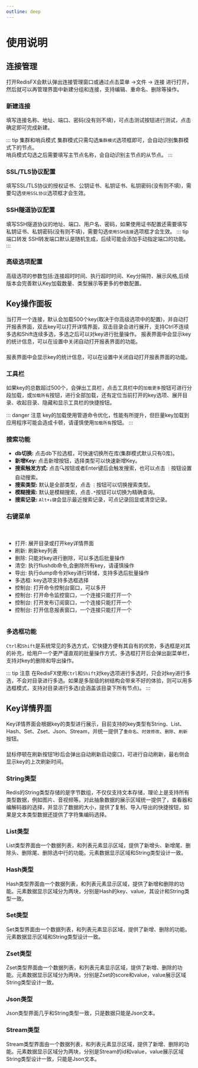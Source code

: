 ```yaml
---
outline: deep
---
```

<script setup>
import ImageWithTheme from '../.vitepress/components/ImageWithTheme.vue'
</script>

# 使用说明



## 连接管理
打开RedisFX会默认弹出连接管理窗口或通过点击菜单 &rarr;<span style="color: var(--vp-c-brand);">文件</span> &rarr; <span style="color: var(--vp-c-brand);">连接</span> 进行打开，然后就可以再管理界面中新建分组和连接，支持编辑、重命名、删除等操作。
<ImageWithTheme 
  light-src="/png/manual/zh/connection.png"
  dark-src="/png/manual/zh/connection_dark.png"
  alt="连接管理"
  margin="10px 120px 10px 120px"
/>


### 新建连接
填写连接名称、地址、端口、密码(没有则不填)，可点击测试按钮进行测试，点击确定即可完成新建。

::: tip 集群和哨兵模式
集群模式只需勾选`集群模式`选项框即可，会自动识别集群模式下的节点。
<br/>
哨兵模式勾选之后需要填写主节点名称，会自动识别主节点的从节点。
:::

<ImageWithTheme 
  light-src="/png/manual/zh/new_connection.png"
  dark-src="/png/manual/zh/new_connection_dark.png"
  alt="新建连接"
  margin="10px 120px 10px 120px"
/>

### SSL/TLS协议配置
填写SSL/TLS协议的授权证书、公钥证书、私钥证书、私钥密码(没有则不填)，需要勾选`使用SSL协议`选项框才会生效。
<ImageWithTheme 
  light-src="/png/manual/zh/ssl.png"
  dark-src="/png/manual/zh/ssl_dark.png"
  alt="SSL/TLS协议配置"
  margin="10px 120px 10px 120px"
/>


### SSH隧道协议配置
填写SSH隧道协议的地址、端口、用户名、密码，如果使用证书配置还需要填写私钥证书、私钥密码(没有则不填)，需要勾选`使用SSH连接`选项框才会生效。
::: tip 端口转发
SSH转发端口默认是随机生成，后续可能会添加手动指定端口的功能。
:::
<ImageWithTheme 
  light-src="/png/manual/zh/ssh.png"
  dark-src="/png/manual/zh/ssh_dark.png"
  alt="SSL/TLS协议配置"
  margin="10px 120px 10px 120px"
/>

### 高级选项配置
高级选项的参数包括:连接超时时间、执行超时时间、Key分隔符、展示风格,后续版本会完善默认Key加载数量、类型展示等更多的参数配置。
<ImageWithTheme 
  light-src="/png/manual/zh/advanced.png"
  dark-src="/png/manual/zh/advanced_dark.png"
  alt="高级选项配置"
  margin="10px 120px 10px 120px"
/>

## Key操作面板
当打开一个连接，默认会加载500个key(取决于你高级选项中的配置)，并自动打开报表界面，双击key可以打开详情界面，双击目录会进行展开，支持Ctrl不连续多选和Shift连续多选，多选之后可以对key进行批量操作。
报表界面中会显示key的统计信息，可以在设置中关闭自动打开报表界面的功能。
<div class="tip custom-block" style="padding-top: 8px">
报表界面中会显示key的统计信息，可以在设置中关闭自动打开报表界面的功能。
</div>

### 工具栏
如果key的总数超过500个，会弹出工具栏，点击工具栏中的`加载更多`按钮可进行分段加载，或`加载所有`按钮，进行全部加载，还有定位当前打开的key选项、展开目录、收起目录、隐藏和显示工具栏的快捷按钮。

<ImageWithTheme 
  light-src="/png/manual/zh/key_tool.png"
  dark-src="/png/manual/zh/key_tool_dark.png"
  alt="搜索"
  margin="10px 120px 10px 120px"
/>

::: danger 注意
key的加载使用管道命令优化，性能有所提升，但巨量key加载到应用程序可能会造成卡顿，请谨慎使用`加载所有`按钮。
:::

### 搜索功能
- **db切换:** 点击db下拉选框，可快速切换所在库(集群模式默认只有0库)。
- **新增Key:** 点击新增按钮，选择类型可以快速新增Key。
- **搜索触发方式:** 点击&#x1F50D;按钮或者Enter键后会触发搜索，也可以点击 `⋮`按钮设置自动搜索。
- **搜索类型:** 默认是全部类型，点击 `⋮`按钮可以切换搜索类型。
- **模糊搜索:** 默认是模糊搜索，点击`.*`按钮可以切换为精确查询。
- **搜索记录:** `Alt+↓键`会显示最近搜索记录，可点记录回显或清空记录。

<ImageWithTheme 
  light-src="/png/manual/zh/search.png"
  dark-src="/png/manual/zh/search_dark.png"
  alt="搜索"
  margin="10px 120px 10px 120px"
/>

### 右键菜单

<div style="display: flex; align-items: flex-start; justify-content: space-between;">
  <div style="flex: 1; text-align: left;margin-top: 20px;">
     <ul>
      <li>打开: 展开目录或打开key详情界面</li>
      <li>刷新: 刷新key列表</li>
      <li>删除: 只能对key进行删除，可以多选后批量操作</li>
      <li>清空: 执行flushdb命令,会删除所有key，请谨慎操作</li>
      <li>导出: 执行dump命令对key进行转储，支持多选后批量操作</li>
      <li>多选框: key选项支持多选框选择</li>
      <li>控制台: 打开命令控制台窗口，可以多开</li>
      <li>控制台: 打开命令监控窗口，一个连接只能打开一个</li>
      <li>控制台: 打开发布订阅窗口，一个连接只能打开一个</li>
      <li>控制台: 打开信息报表窗口，一个连接只能打开一个</li>
    </ul>
  </div>
  <div style="margin-left: 20px;margin-right: 60px;">
    <ImageWithTheme 
      light-src="/png/manual/zh/key_right_menu.png"
      dark-src="/png/manual/zh/key_right_menu_dark.png"
      alt="右键菜单"
      style="display: block; margin: 0;"
    />
  </div>
</div>

### 多选框功能

`Ctrl`和`Shift`是系统常见的多选方式，它快捷方便有其自有的优势，多选框是对其的补充，给用户一个更严谨直观的批量操作方式，多选框打开后会弹出副菜单栏，支持对key的删除和导出操作。

::: tip 注意
在RedisFX使用`Ctrl`和`Shift`对key选项进行多选时，只会对key进行多选，不会对目录进行多选。如果是多层级的树结构会带来不好的体验，则可以用多选框模式，支持对目录进行多选(会涵盖该目录下所有节点)。
:::

<ImageWithTheme 
  light-src="/png/manual/zh/key_checkbox.png"
  dark-src="/png/manual/zh/key_checkbox_dark.png"
  alt="搜索"
  margin="10px 120px 10px 120px"
/>

## Key详情界面 
Key详情界面会根据key的类型进行展示，目前支持的key类型有String、List、Hash、Set、Zset、Json、Stream，并统一提供了`重命名`、`时效修改`、`删除`、`刷新`按钮。
<div class="tip custom-block" style="padding-top: 8px">
鼠标停顿在刷新按钮1秒后会弹出自动刷新启动窗口，可进行自动刷新，最右侧会显示key的上次刷新时间。
</div>

### String类型
Redis的String类型存储的是字节数组，不仅仅支持文本存储，理论上是支持所有类型数据，例如图片、音视频等。对此抽象数据的展示区域统一提供了，查看器和编解码器的选择，并显示了数据的大小，提供了复制、导入/导出的快捷按钮，如果是文本类型数据还提供了字符集编码选择。
<ImageWithTheme 
  light-src="/png/manual/string.png"
  dark-src="/png/manual/string_dark.png"
  alt="string"
  margin="10px 10px 10px 10px"
/>

### List类型
List类型界面由一个数据列表，和列表元素显示区域，提供了新增头、新增尾、删除头、删除尾、删除选中行的功能。元素数据显示区域和String类型设计一致。
<ImageWithTheme 
  light-src="/png/manual/list.png"
  dark-src="/png/manual/list_dark.png"
  alt="list"
  margin="10px 10px 10px 10px"
/>

### Hash类型
Hash类型界面由一个数据列表，和列表元素显示区域，提供了新增和删除的功能。元素数据显示区域分为两块，分别是Hash的key、value，其设计和String类型一致。
<ImageWithTheme 
  light-src="/png/manual/hash.png"
  dark-src="/png/manual/hash_dark.png"
  alt="hash"
  margin="10px 10px 10px 10px"
/>

### Set类型

Set类型界面由一个数据列表，和列表元素显示区域，提供了新增、删除的功能。元素数据显示区域和String类型设计一致。

<ImageWithTheme 
  light-src="/png/manual/set.png"
  dark-src="/png/manual/set_dark.png"
  alt="set"
  margin="10px 10px 10px 10px"
/>

### Zset类型

Zset类型界面由一个数据列表，和列表元素显示区域，提供了新增、删除的功能。元素数据显示区域分为两块，分别是Zset的score和value，value展示区域String类型设计一致。

<ImageWithTheme 
  light-src="/png/manual/zset.png"
  dark-src="/png/manual/zset_dark.png"
  alt="zset"
  margin="10px 10px 10px 10px"
/>

### Json类型
Json类型界面几乎和String类型一致，只是数据只能是Json文本。
<ImageWithTheme 
  light-src="/png/manual/json.png"
  dark-src="/png/manual/json_dark.png"
  alt="json"
  margin="10px 10px 10px 10px"
/>

### Stream类型

Stream类型界面由一个数据列表，和列表元素显示区域，提供了新增、删除的功能。元素数据显示区域分为两块，分别是Stream的id和value，value展示区域String类型设计一致，只能是Json文本。
<ImageWithTheme 
  light-src="/png/manual/stream.png"
  dark-src="/png/manual/stream_dark.png"
  alt="stream"
  margin="10px 10px 10px 10px"
/>